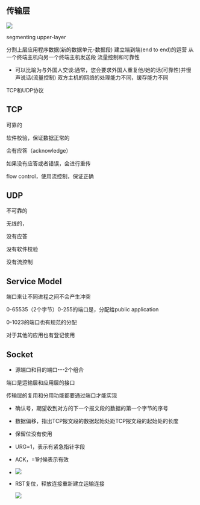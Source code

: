 ## 传输层

![](http://pic.mikumifa.cn/2022/10/31/ba47df7b6444c.png)

segmenting upper-layer

分割上层应用程序数据(新的数据单元-数据段)
建立端到端(end to end)的运营
从一个终端主机向另一个终端主机发送段
流量控制和可靠性

- 可以比喻为与外国人交谈:通常，您会要求外国人重复他/她的话(可靠性)并慢声说话(流量控制)
  双方主机的网络的处理能力不同，缓存能力不同

TCP和UDP协议

## TCP

可靠的

软件校验，保证数据正常的

会有应答（acknowledge）

如果没有应答或者错误，会进行重传

flow control，使用流控制，保证正确

## UDP

不可靠的

无线的，

没有应答

没有软件校验

没有流控制

## Service Model

端口来让不同进程之间不会产生冲突

0-65535（2个字节）0-255的端口是，分配给public application

0-1023的端口也有规范的分配

对于其他的应用也有登记使用

## Socket



- 源端口和目的端口---2个组合

端口是运输层和应用层的接口

传输层的复用和分用功能都要通过端口才能实现

- 确认号，期望收到对方的下一个报文段的数据的第一个字节的序号

- 数据偏移，指出TCP报文段的数据起始处距TCP报文段的起始处的长度

- 保留位没有使用

- URG=1，表示有紧急指针字段

- ACK，=1时候表示有效

- ![](http://pic.mikumifa.cn/2022/10/31/8ebf6ab0149c2.png)

- RST复位，释放连接重新建立运输连接

  ![](http://pic.mikumifa.cn/2022/10/31/04195383d74b2.png)

